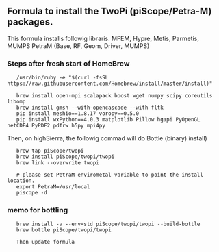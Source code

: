 ##  Formula to install the TwoPi (piScope/Petra-M) packages.
This formula installs followig libraris.
   MFEM, Hypre, Metis, Parmetis, MUMPS
   PetraM (Base, RF, Geom, Driver, MUMPS)
   
### Steps after fresh start of HomeBrew

```
   /usr/bin/ruby -e "$(curl -fsSL https://raw.githubusercontent.com/Homebrew/install/master/install)"
   
   brew install open-mpi scalapack boost wget numpy scipy coreutils libomp
   brew install gmsh --with-opencascade --with fltk
   pip install meshio==1.8.17 voropy==0.5.0
   pip install wxPython==4.0.3 matplotlib Pillow hgapi PyOpenGL netCDF4 PyPDF2 pdfrw h5py mpi4py
```

Then, on highSierra, the followig commad will do Bottle (binary) install)  
```
   brew tap piScope/twopi
   brew install piScope/twopi/twopi
   brew link --overwrite twopi
   
   # please set PetraM envirometal variable to point the install location.
   export PetraM=/usr/local
   piscope -d
```   
   
### memo for bottling
```
   brew install -v --env=std piScope/twopi/twopi --build-bottle
   brew bottle piScope/twopi/twopi
   
   Then update formula
```
